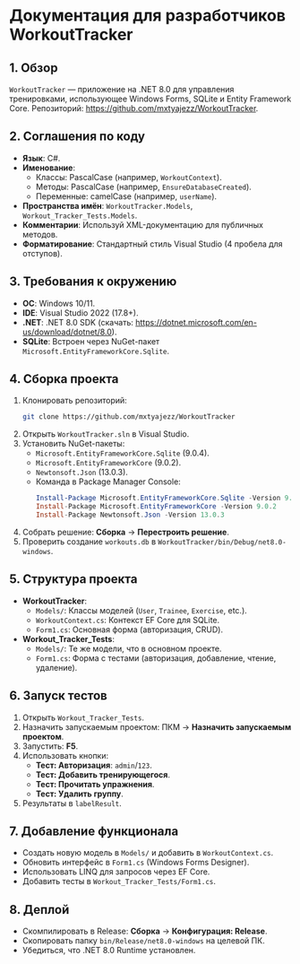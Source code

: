 # Документация для разработчиков WorkoutTracker

## 1. Обзор
`WorkoutTracker` — приложение на .NET 8.0 для управления тренировками, использующее Windows Forms, SQLite и Entity Framework Core. Репозиторий: https://github.com/mxtyajezz/WorkoutTracker.

## 2. Соглашения по коду
- **Язык**: C#.
- **Именование**:
  - Классы: PascalCase (например, `WorkoutContext`).
  - Методы: PascalCase (например, `EnsureDatabaseCreated`).
  - Переменные: camelCase (например, `userName`).
- **Пространства имён**: `WorkoutTracker.Models`, `Workout_Tracker_Tests.Models`.
- **Комментарии**: Используй XML-документацию для публичных методов.
- **Форматирование**: Стандартный стиль Visual Studio (4 пробела для отступов).

## 3. Требования к окружению
- **ОС**: Windows 10/11.
- **IDE**: Visual Studio 2022 (17.8+).
- **.NET**: .NET 8.0 SDK (скачать: https://dotnet.microsoft.com/en-us/download/dotnet/8.0).
- **SQLite**: Встроен через NuGet-пакет `Microsoft.EntityFrameworkCore.Sqlite`.

## 4. Сборка проекта
1. Клонировать репозиторий:
   ```bash
   git clone https://github.com/mxtyajezz/WorkoutTracker
   ```
2. Открыть `WorkoutTracker.sln` в Visual Studio.
3. Установить NuGet-пакеты:
   - `Microsoft.EntityFrameworkCore.Sqlite` (9.0.4).
   - `Microsoft.EntityFrameworkCore` (9.0.2).
   - `Newtonsoft.Json` (13.0.3).
   - Команда в Package Manager Console:
     ```powershell
     Install-Package Microsoft.EntityFrameworkCore.Sqlite -Version 9.0.4
     Install-Package Microsoft.EntityFrameworkCore -Version 9.0.2
     Install-Package Newtonsoft.Json -Version 13.0.3
     ```
4. Собрать решение: **Сборка** → **Перестроить решение**.
5. Проверить создание `workouts.db` в `WorkoutTracker/bin/Debug/net8.0-windows`.

## 5. Структура проекта
- **WorkoutTracker**:
  - `Models/`: Классы моделей (`User`, `Trainee`, `Exercise`, etc.).
  - `WorkoutContext.cs`: Контекст EF Core для SQLite.
  - `Form1.cs`: Основная форма (авторизация, CRUD).
- **Workout_Tracker_Tests**:
  - `Models/`: Те же модели, что в основном проекте.
  - `Form1.cs`: Форма с тестами (авторизация, добавление, чтение, удаление).

## 6. Запуск тестов
1. Открыть `Workout_Tracker_Tests`.
2. Назначить запускаемым проектом: ПКМ → **Назначить запускаемым проектом**.
3. Запустить: **F5**.
4. Использовать кнопки:
   - **Тест: Авторизация**: `admin`/`123`.
   - **Тест: Добавить тренирующегося**.
   - **Тест: Прочитать упражнения**.
   - **Тест: Удалить группу**.
5. Результаты в `labelResult`.

## 7. Добавление функционала
- Создать новую модель в `Models/` и добавить в `WorkoutContext.cs`.
- Обновить интерфейс в `Form1.cs` (Windows Forms Designer).
- Использовать LINQ для запросов через EF Core.
- Добавить тесты в `Workout_Tracker_Tests/Form1.cs`.

## 8. Деплой
- Скомпилировать в Release: **Сборка** → **Конфигурация: Release**.
- Скопировать папку `bin/Release/net8.0-windows` на целевой ПК.
- Убедиться, что .NET 8.0 Runtime установлен.